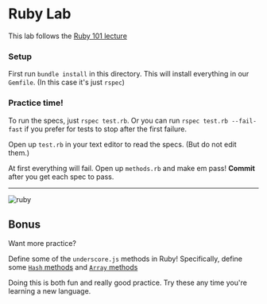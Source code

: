 # Ruby Lab

This lab follows the [Ruby 101 lecture](https://git.generalassemb.ly/wdi-nyc-tesseract/LECTURE_U04_D01_Ruby_101)

### Setup

First run `bundle install` in this directory.  This will install everything in our `Gemfile`.  (In this case it's just `rspec`)

### Practice time!

To run the specs, just `rspec test.rb`.  Or you can run `rspec test.rb --fail-fast` if you prefer for tests to stop after the first failure.

Open up `test.rb` in your text editor to read the specs.  (But do not edit them.)

At first everything will fail.  Open up `methods.rb` and make em pass!  **Commit** after you get each spec to pass.


---

![ruby](fun.png)


## Bonus

Want more practice?

Define some of the `underscore.js` methods in Ruby!  Specifically, define some [`Hash` methods](http://underscorejs.org/#objects) and [`Array` methods](http://underscorejs.org/#arrays)

Doing this is both fun and really good practice. Try these any time you're learning a new language.
